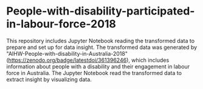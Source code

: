# People-with-disability-participated-in-labour-force-2018

This repository includes Jupyter Notebook reading the transformed data to prepare and set up for data insight.
The transformed data was generated by "AIHW-People-with-disability-in-Australia-2018"(https://zenodo.org/badge/latestdoi/361396246), which includes information about people with a disability and their engagement in labour force in Australia.
The Jupyter Notebook read the transformed data to extract insight by visualizing data.
